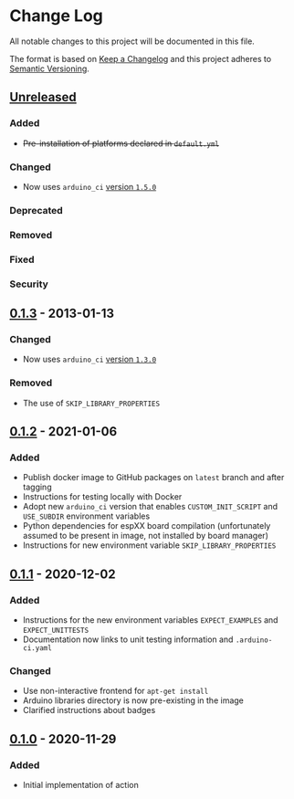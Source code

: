 # Change Log
All notable changes to this project will be documented in this file.

The format is based on [Keep a Changelog](http://keepachangelog.com/)
and this project adheres to [Semantic Versioning](http://semver.org/).


## [Unreleased]
### Added
- ~~Pre-installation of platforms declared in `default.yml`~~

### Changed
- Now uses `arduino_ci` [version `1.5.0`](https://github.com/Arduino-CI/arduino_ci/blob/master/CHANGELOG.md#150---2023-01-17)

### Deprecated

### Removed

### Fixed

### Security


## [0.1.3] - 2013-01-13
### Changed
- Now uses `arduino_ci` [version `1.3.0`](https://github.com/Arduino-CI/arduino_ci/blob/master/CHANGELOG.md#130---2021-01-13)

### Removed
- The use of `SKIP_LIBRARY_PROPERTIES`


## [0.1.2] - 2021-01-06
### Added
- Publish docker image to GitHub packages on `latest` branch and after tagging
- Instructions for testing locally with Docker
- Adopt new `arduino_ci` version that enables `CUSTOM_INIT_SCRIPT` and `USE_SUBDIR` environment variables
- Python dependencies for espXX board compilation (unfortunately assumed to be present in image, not installed by board manager)
- Instructions for new environment variable `SKIP_LIBRARY_PROPERTIES`


## [0.1.1] - 2020-12-02
### Added
* Instructions for the new environment variables `EXPECT_EXAMPLES` and `EXPECT_UNITTESTS`
* Documentation now links to unit testing information and `.arduino-ci.yaml`

### Changed
* Use non-interactive frontend for `apt-get install`
* Arduino libraries directory is now pre-existing in the image
* Clarified instructions about badges


## [0.1.0] - 2020-11-29
### Added
- Initial implementation of action


[Unreleased]: https://github.com/Arduino-CI/action/compare/v0.1.3...HEAD
[0.1.3]: https://github.com/Arduino-CI/arduino_ci/compare/v0.1.2...v0.1.3
[0.1.2]: https://github.com/Arduino-CI/arduino_ci/compare/v0.1.1...v0.1.2
[0.1.1]: https://github.com/Arduino-CI/arduino_ci/compare/v0.1.0...v0.1.1
[0.1.0]: https://github.com/Arduino-CI/arduino_ci/compare/v0.0.0...v0.1.0
